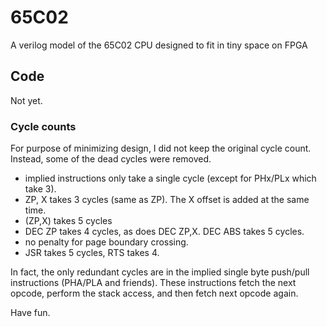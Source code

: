 # 65C02
A verilog model of the 65C02 CPU designed to fit in tiny space on FPGA

## Code
Not yet.

### Cycle counts
For purpose of minimizing design, I did not keep the original cycle count. Instead, some
of the dead cycles were removed.

- implied instructions only take a single cycle (except for PHx/PLx which take 3). 
- ZP, X takes 3 cycles (same as ZP). The X offset is added at the same time.
- (ZP,X) takes 5 cycles
- DEC ZP takes 4 cycles, as does DEC ZP,X. DEC ABS takes 5 cycles.
- no penalty for page boundary crossing.
- JSR takes 5 cycles, RTS takes 4.

In fact, the only redundant cycles are in the implied single byte push/pull instructions (PHA/PLA and friends). 
These instructions fetch the next opcode, perform the stack access, and then fetch next opcode again.


Have fun. 
